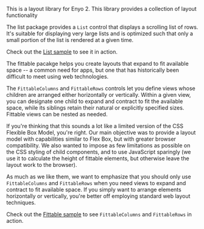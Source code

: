 This is a layout library for Enyo 2. This library provides a collection of layout functionality

The list package provides a `List` control that displays a scrolling list of rows. It's suitable for displaying very large lists and is optimized such that only a small portion of the list is rendered
at a given time. 

Check out the [List sample](http://enyojs.com/samples/list/list-contacts.html) to see it in action.

The fittable pacakge helps you create layouts that expand to fit available space -- a common need for apps, but one that has historically been difficult to meet using web technologies.

The  `FittableColumns` and `FittableRows` controls let you define views whose children are arranged either horizontally or vertically. Within a given view, you can designate one child to expand and contract to fit the available space, while its siblings retain their natural or explicitly specified sizes. Fittable views can be nested as needed.

If you're thinking that this sounds a lot like a limited version of the CSS Flexible Box Model, you're right. Our main objective was to provide a layout model with capabilities similar to Flex Box, but with greater browser compatibility. We also wanted to impose as few limitations as possible on the CSS styling of child components, and to use JavaScript sparingly (we use it to calculate the height of fittable elements, but otherwise leave the layout work to the browser).

As much as we like them, we want to emphasize that you should only use `FittableColumns` and `FittableRows` when you need views to expand and contract to fit available space. If you simply want to arrange elements horizontally or vertically, you're better off employing standard web layout techniques.

Check out the [Fittable sample](http://enyojs.com/samples/fittable/app-layouts.html) to see `FittableColumns` and `FittableRows` in action.